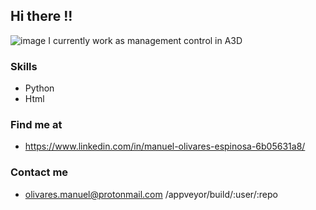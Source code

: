 ## Hi there !!
![image](https://user-images.githubusercontent.com/98265969/150681649-d365e821-3b39-49d7-a4a3-156e2ef0404d.png)
I currently work as management control in A3D
### Skills
* Python
* Html
### Find me at
* https://www.linkedin.com/in/manuel-olivares-espinosa-6b05631a8/
### Contact me
* olivares.manuel@protonmail.com
	/appveyor/build/:user/:repo


